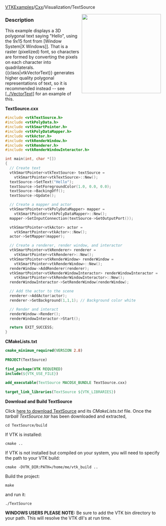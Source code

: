 [VTKExamples](/index/)/[Cxx](/Cxx)/Visualization/TextSource

<img align="right" src="https://github.com/lorensen/VTKExamples/blob/gh-pages/Testing/Baseline/Visualization/TestTextSource.png?raw=true" width="256" />

### Description
This example displays a 3D polygonal text saying "Hello", using the 9x15 font from [Window System|X Windows]]. That is a raster (pixelized) font, so characters are formed by converting the pixels on each character into quadrilaterals. {{class|vtkVectorText}} generates higher quality polygonal representations of text, so it is recommended instead -- see [[../VectorText]]([wikipedia:X) for an example of this.

**TextSource.cxx**
```c++
#include <vtkTextSource.h>
#include <vtkPolyData.h>
#include <vtkSmartPointer.h>
#include <vtkPolyDataMapper.h>
#include <vtkActor.h>
#include <vtkRenderWindow.h>
#include <vtkRenderer.h>
#include <vtkRenderWindowInteractor.h>

int main(int, char *[])
{
  // Create text
  vtkSmartPointer<vtkTextSource> textSource = 
    vtkSmartPointer<vtkTextSource>::New();
  textSource->SetText("Hello");
  textSource->SetForegroundColor(1.0, 0.0, 0.0);
  textSource->BackingOff();
  textSource->Update();

  // Create a mapper and actor
  vtkSmartPointer<vtkPolyDataMapper> mapper = 
    vtkSmartPointer<vtkPolyDataMapper>::New();
  mapper->SetInputConnection(textSource->GetOutputPort());

  vtkSmartPointer<vtkActor> actor = 
    vtkSmartPointer<vtkActor>::New();
  actor->SetMapper(mapper);

  // Create a renderer, render window, and interactor
  vtkSmartPointer<vtkRenderer> renderer = 
    vtkSmartPointer<vtkRenderer>::New();
  vtkSmartPointer<vtkRenderWindow> renderWindow = 
    vtkSmartPointer<vtkRenderWindow>::New();
  renderWindow->AddRenderer(renderer);
  vtkSmartPointer<vtkRenderWindowInteractor> renderWindowInteractor = 
    vtkSmartPointer<vtkRenderWindowInteractor>::New();
  renderWindowInteractor->SetRenderWindow(renderWindow);

  // Add the actor to the scene
  renderer->AddActor(actor);
  renderer->SetBackground(1,1,1); // Background color white

  // Render and interact
  renderWindow->Render();
  renderWindowInteractor->Start();

  return EXIT_SUCCESS;
}
```
**CMakeLists.txt**
```cmake
cmake_minimum_required(VERSION 2.8)
 
PROJECT(TextSource)
 
find_package(VTK REQUIRED)
include(${VTK_USE_FILE})
 
add_executable(TextSource MACOSX_BUNDLE TextSource.cxx)
 
target_link_libraries(TextSource ${VTK_LIBRARIES})
```

**Download and Build TextSource**

Click [here to download TextSource](https://github.com/lorensen/VTKWikiExamplesTarballs/raw/master/TextSource.tar) and its *CMakeLists.txt* file.
Once the *tarball TextSource.tar* has been downloaded and extracted,
```
cd TextSource/build 
```
If VTK is installed:
```
cmake ..
```
If VTK is not installed but compiled on your system, you will need to specify the path to your VTK build:
```
cmake -DVTK_DIR:PATH=/home/me/vtk_build ..
```
Build the project:
```
make
```
and run it:
```
./TextSource
```
**WINDOWS USERS PLEASE NOTE:** Be sure to add the VTK bin directory to your path. This will resolve the VTK dll's at run time.


